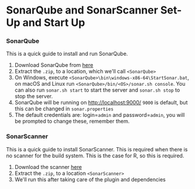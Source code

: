# SonarQube and SonarScanner Set-Up and Start Up

### SonarQube
This is a quick guide to install and run SonarQube.
1. Download SonarQube from [here](https://www.sonarqube.org/downloads/)
2. Extract the `.zip`, to a location, which we'll call `<SonarQube>`
3. On Windows, execute `<SonarQube>\bin\windows-x86-64\StartSonar.bat`, on macOS and Linux run `<SonarQube>/bin/<OS>/sonar.sh console`. You can also run `sonar.sh start` to start the server and `sonar.sh stop` to stop the server.
4. SonarQube will be running on [http://localhost:9000/](http://localhost:9000/) `9000` is default, but this can be changed in `sonar.properties`
5. The default credentials are: login=`admin` and password=`admin`, you will be prompted to change these, remember them.

### SonarScanner
This is a quick guide to install SonarScanner. This is required when there is no scanner for the build system. This is the case for R, so this is required.
1. Download the scanner [here](https://docs.sonarqube.org/latest/analysis/scan/sonarscanner/)
2. Extract the `.zip`, to a location `<SonarScanner>`
3. We'll run this after taking care of the plugin and dependencies
